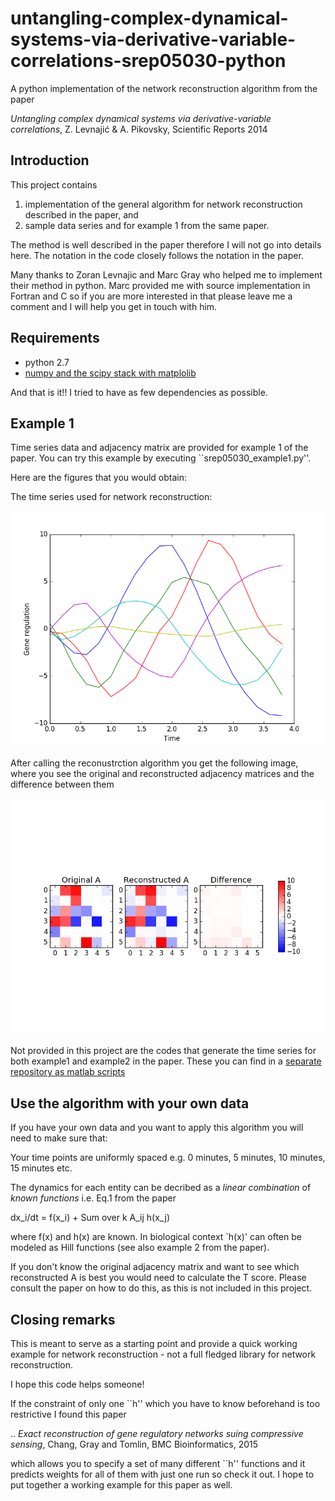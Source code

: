 # untangling-complex-dynamical-systems-via-derivative-variable-correlations-srep05030-python

A python implementation of the network reconstruction algorithm from the paper

  _Untangling complex dynamical systems via derivative-variable correlations_, Z. Levnajić & A. Pikovsky, Scientific Reports 2014


Introduction
------------------

This project contains

1. implementation of the general algorithm for network reconstruction described in the paper, and 
2. sample data series and for example 1 from the same paper.

The method is well described in the paper therefore I will not go into details here. The notation in the code closely follows the notation in the paper.

Many thanks to Zoran Levnajic and Marc Gray who helped me to implement their method in python. Marc provided me with source implementation in Fortran and C so if you are more interested in that please leave me a comment and I will help you get in touch with him.


Requirements
---------------
* python 2.7
* [numpy and the scipy stack with matplolib ](https://www.scipy.org/install.html)

And that is it!! I tried to have as few dependencies as possible.

Example 1
---------------

Time series data and adjacency matrix are provided for example 1 of the paper. You can try this example by executing ``srep05030_example1.py''.

Here are the figures that you would obtain:

The time series used for network reconstruction:

![alt text](https://raw.githubusercontent.com/gajduk/untangling-complex-dynamical-systems-via-derivative-variable-correlations-srep05030-python/master/time_series.png)

After calling the reconustrction algorithm you get the following image, where you see the original and reconstructed adjacency matrices and the difference between them

![alt text](https://raw.githubusercontent.com/gajduk/untangling-complex-dynamical-systems-via-derivative-variable-correlations-srep05030-python/master/adjacency_matrix.png)

Not provided in this project are the codes that generate the time series for both example1 and example2 in the paper. These you can find in a [separate repository as matlab scripts](https://github.com/gajduk/egf-ras-mapk-pathway-ode-model/tree/srep05040-data-generation/src/srep05030)


Use the algorithm with your own data
---------------------------------------

If you have your own data and you want to apply this algorithm you will need to make sure that:

Your time points are uniformly spaced e.g. 0 minutes, 5 minutes, 10 minutes, 15 minutes etc.

The dynamics for each entity can be decribed as a *linear combination* of *known functions* i.e. Eq.1 from the paper

dx_i/dt = f(x_i) + Sum over k A_ij h(x_j)

where f(x) and h(x) are known. In biological context `h(x)' can often be modeled as Hill functions (see also example 2 from the paper).

If you don't know the original adjacency matrix and want to see which reconstructed A is best you would need to calculate the T score. Please consult the paper on how to do this, as this is not included in this project.

Closing remarks
-----------------------------

This is meant to serve as a starting point and provide a quick working example for network reconstruction - not a full fledged library for network reconstruction.

I hope this code helps someone!

If the constraint of only one ``h'' which you have to know beforehand is too restrictive I found this paper 

.. _Exact reconstruction of gene regulatory networks suing compressive sensing_, Chang, Gray and Tomlin, BMC Bioinformatics, 2015 

which allows you to specify a set of many different ``h'' functions and it predicts weights for all of them with just one run so check it out. I hope to put together a working example for this paper as well.
